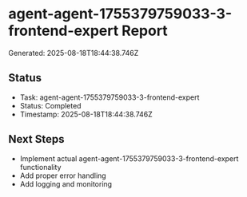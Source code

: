 # agent-agent-1755379759033-3-frontend-expert Report

Generated: 2025-08-18T18:44:38.746Z

## Status
- Task: agent-agent-1755379759033-3-frontend-expert
- Status: Completed
- Timestamp: 2025-08-18T18:44:38.746Z

## Next Steps
- Implement actual agent-agent-1755379759033-3-frontend-expert functionality
- Add proper error handling
- Add logging and monitoring
